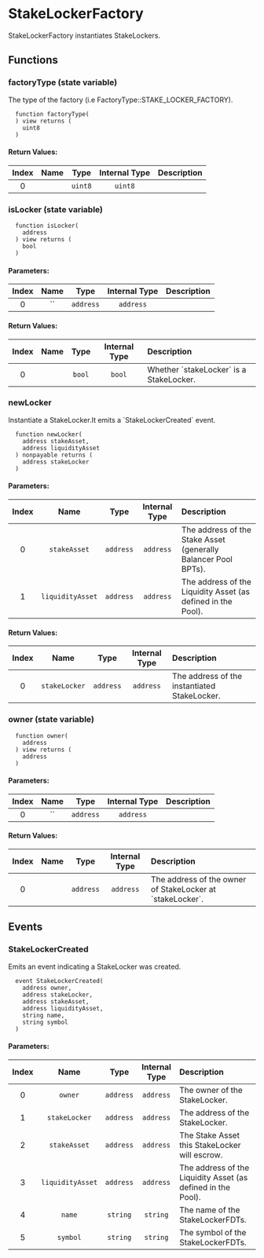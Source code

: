 # StakeLockerFactory

StakeLockerFactory instantiates StakeLockers.


## Functions

### factoryType (state variable)

The type of the factory (i.e FactoryType::STAKE_LOCKER_FACTORY).

```solidity
  function factoryType(
  ) view returns (
    uint8
  )
```



#### Return Values:
| Index | Name | Type | Internal Type | Description |
| :---: | :--: | :--: | :-----------: | :---------- |
| 0 |  | `uint8` | `uint8` | 


### isLocker (state variable)



```solidity
  function isLocker(
    address
  ) view returns (
    bool
  )
```

#### Parameters:
| Index | Name | Type | Internal Type | Description |
| :---: | :--: | :--: | :-----------: | :---------- |
| 0 | `` | `address` | `address` | 


#### Return Values:
| Index | Name | Type | Internal Type | Description |
| :---: | :--: | :--: | :-----------: | :---------- |
| 0 |  | `bool` | `bool` | Whether &#x60;stakeLocker&#x60; is a StakeLocker.


### newLocker 

Instantiate a StakeLocker.It emits a &#x60;StakeLockerCreated&#x60; event.

```solidity
  function newLocker(
    address stakeAsset,
    address liquidityAsset
  ) nonpayable returns (
    address stakeLocker
  )
```

#### Parameters:
| Index | Name | Type | Internal Type | Description |
| :---: | :--: | :--: | :-----------: | :---------- |
| 0 | `stakeAsset` | `address` | `address` | The address of the Stake Asset (generally Balancer Pool BPTs).
| 1 | `liquidityAsset` | `address` | `address` | The address of the Liquidity Asset (as defined in the Pool).


#### Return Values:
| Index | Name | Type | Internal Type | Description |
| :---: | :--: | :--: | :-----------: | :---------- |
| 0 | `stakeLocker` | `address` | `address` |    The address of the instantiated StakeLocker.


### owner (state variable)



```solidity
  function owner(
    address
  ) view returns (
    address
  )
```

#### Parameters:
| Index | Name | Type | Internal Type | Description |
| :---: | :--: | :--: | :-----------: | :---------- |
| 0 | `` | `address` | `address` | 


#### Return Values:
| Index | Name | Type | Internal Type | Description |
| :---: | :--: | :--: | :-----------: | :---------- |
| 0 |  | `address` | `address` | The address of the owner of StakeLocker at &#x60;stakeLocker&#x60;.



## Events

### StakeLockerCreated

Emits an event indicating a StakeLocker was created.
```solidity
  event StakeLockerCreated(
    address owner,
    address stakeLocker,
    address stakeAsset,
    address liquidityAsset,
    string name,
    string symbol
  )
```

#### Parameters:
| Index | Name | Type | Internal Type | Description |
| :---: | :--: | :--: | :-----------: | :---------- |
| 0 | `owner` | `address` | `address` | The owner of the StakeLocker.
| 1 | `stakeLocker` | `address` | `address` | The address of the StakeLocker.
| 2 | `stakeAsset` | `address` | `address` | The Stake Asset this StakeLocker will escrow.
| 3 | `liquidityAsset` | `address` | `address` | The address of the Liquidity Asset (as defined in the Pool).
| 4 | `name` | `string` | `string` | The name of the StakeLockerFDTs.
| 5 | `symbol` | `string` | `string` | The symbol of the StakeLockerFDTs.

